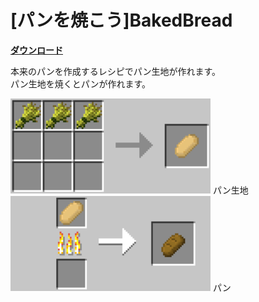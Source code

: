 # [パンを焼こう]BakedBread

[**ダウンロード**](https://github.com/eyeq/mod-1.11.2-BakedBread/releases/download/1.0/1.11.2-BakedBread-1.0.jar)

本来のパンを作成するレシピでパン生地が作れます。  
パン生地を焼くとパンが作れます。  

<img src="https://github.com/eyeq/mod-1.11.2-BakedBread/blob/master/screenshots/%E3%83%91%E3%83%B3%E7%94%9F%E5%9C%B0(Dough).png" width="320px">  
パン生地


<img src="https://github.com/eyeq/mod-1.11.2-BakedBread/blob/master/screenshots/%E3%83%91%E3%83%B3(Bread).png" width="320px">  
パン
